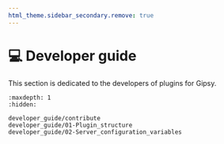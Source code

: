 ```yaml
---
html_theme.sidebar_secondary.remove: true
---
```


# 💻 Developer guide

This section is dedicated to the developers of plugins for Gipsy.

```{toctree}
:maxdepth: 1
:hidden:

developer_guide/contribute
developer_guide/01-Plugin_structure
developer_guide/02-Server_configuration_variables
```